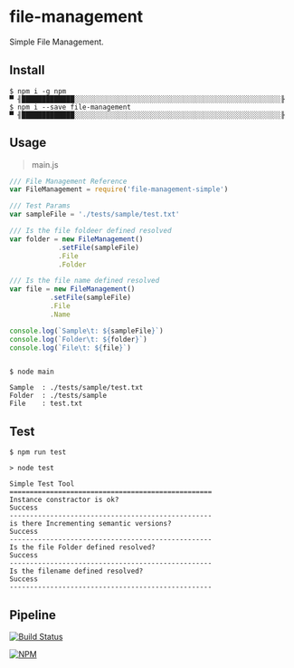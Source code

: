 # file-management

Simple File Management.

## Install

```shell
$ npm i -g npm
▀ ╢█████████████░░░░░░░░░░░░░░░░░░░░░░░░░░░░░░░░░░░░░░░░░░░░░░░░░░░╟
$ npm i --save file-management
▀ ╢█████████████░░░░░░░░░░░░░░░░░░░░░░░░░░░░░░░░░░░░░░░░░░░░░░░░░░░╟
```

## Usage

> main.js

```js
/// File Management Reference
var FileManagement = require('file-management-simple')

/// Test Params
var sampleFile = './tests/sample/test.txt'

/// Is the file foldeer defined resolved
var folder = new FileManagement()
            .setFile(sampleFile)
            .File
            .Folder

/// Is the file name defined resolved
var file = new FileManagement()
          .setFile(sampleFile)
          .File
          .Name

console.log(`Sample\t: ${sampleFile}`)
console.log(`Folder\t: ${folder}`)
console.log(`File\t: ${file}`)

```

```shell

$ node main

Sample  : ./tests/sample/test.txt
Folder  : ./tests/sample
File    : test.txt

```

## Test

```shell
$ npm run test

> node test

Simple Test Tool
==================================================
Instance constractor is ok?
Success
--------------------------------------------------
is there Incrementing semantic versions?
Success
--------------------------------------------------
Is the file Folder defined resolved?
Success
--------------------------------------------------
Is the filename defined resolved?
Success
--------------------------------------------------
```

## Pipeline

[![Build Status](https://dev.azure.com/azmisahin-github/azmisahin-software-web-component-file-management-node/_apis/build/status/azmisahin.azmisahin-software-web-component-file-management-node?branchName=master)](https://dev.azure.com/azmisahin-github/azmisahin-software-web-component-file-management-node/_build/latest?definitionId=11?branchName=master)

[![NPM](https://nodei.co/npm/file-management-simple.png)](https://nodei.co/npm/file-management-simple/)
